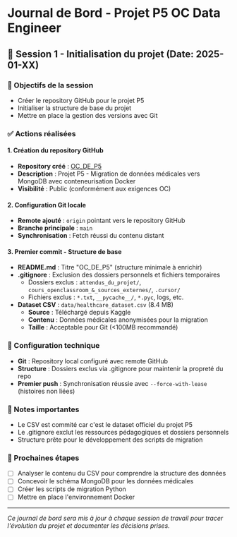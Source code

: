 # Journal de Bord - Projet P5 OC Data Engineer

## 📅 Session 1 - Initialisation du projet (Date: 2025-01-XX)

### 🎯 Objectifs de la session
- Créer le repository GitHub pour le projet P5
- Initialiser la structure de base du projet
- Mettre en place la gestion des versions avec Git

### ✅ Actions réalisées

#### 1. Création du repository GitHub
- **Repository créé** : [OC_DE_P5](https://github.com/Ludovic-M-DAN/OC_DE_P5)
- **Description** : Projet P5 - Migration de données médicales vers MongoDB avec conteneurisation Docker
- **Visibilité** : Public (conformément aux exigences OC)

#### 2. Configuration Git locale
- **Remote ajouté** : `origin` pointant vers le repository GitHub
- **Branche principale** : `main`
- **Synchronisation** : Fetch réussi du contenu distant

#### 3. Premier commit - Structure de base
- **README.md** : Titre "OC_DE_P5" (structure minimale à enrichir)
- **.gitignore** : Exclusion des dossiers personnels et fichiers temporaires
  - Dossiers exclus : `attendus_du_projet/`, `cours_openclassroom_&_sources_externes/`, `.cursor/`
  - Fichiers exclus : `*.txt`, `__pycache__/`, `*.pyc`, logs, etc.
- **Dataset CSV** : `data/healthcare_dataset.csv` (8.4 MB)
  - **Source** : Téléchargé depuis Kaggle
  - **Contenu** : Données médicales anonymisées pour la migration
  - **Taille** : Acceptable pour Git (<100MB recommandé)

### 🔧 Configuration technique
- **Git** : Repository local configuré avec remote GitHub
- **Structure** : Dossiers exclus via .gitignore pour maintenir la propreté du repo
- **Premier push** : Synchronisation réussie avec `--force-with-lease` (histoires non liées)

### 📝 Notes importantes
- Le CSV est commité car c'est le dataset officiel du projet P5
- Le .gitignore exclut les ressources pédagogiques et dossiers personnels
- Structure prête pour le développement des scripts de migration

### 🎯 Prochaines étapes
- [ ] Analyser le contenu du CSV pour comprendre la structure des données
- [ ] Concevoir le schéma MongoDB pour les données médicales
- [ ] Créer les scripts de migration Python
- [ ] Mettre en place l'environnement Docker

---

*Ce journal de bord sera mis à jour à chaque session de travail pour tracer l'évolution du projet et documenter les décisions prises.*
